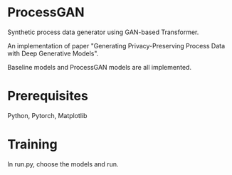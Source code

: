 # ProcessGAN
 Synthetic process data generator using GAN-based Transformer.
 
 An implementation of paper "Generating Privacy-Preserving Process Data with Deep Generative Models".
 
 Baseline models and ProcessGAN models are all implemented.

# Prerequisites
 Python, Pytorch, Matplotlib

# Training
 In run.py, choose the models and run.

